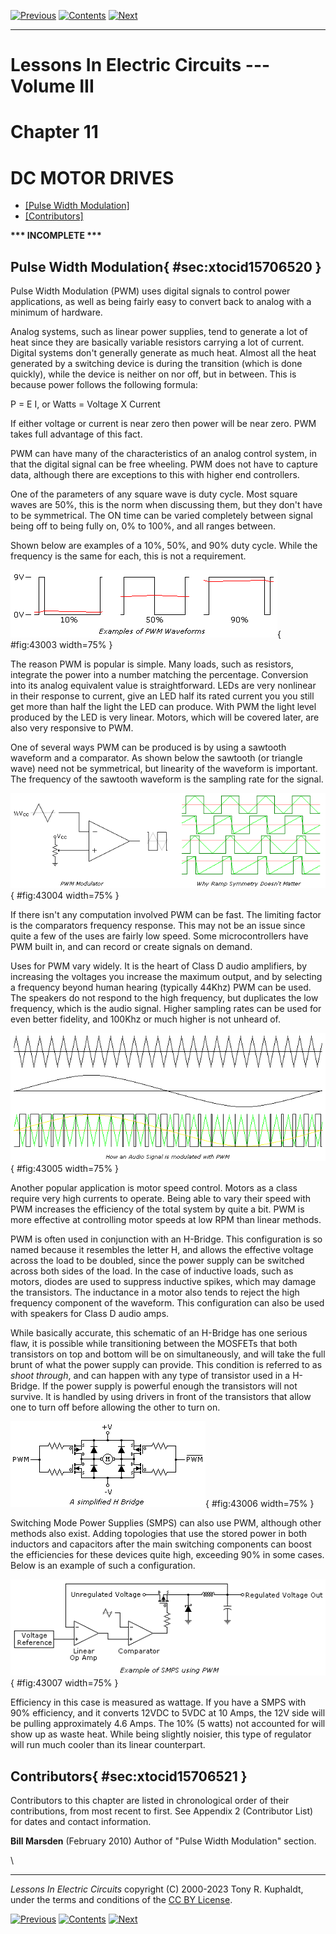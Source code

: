 [![Previous](previous.jpg)](SEMI_10.html) [![Contents](contents.jpg)](index.html) [![Next](next.jpg)](SEMI_12.html)

---

# Lessons In Electric Circuits --- Volume III

# Chapter 11

# DC MOTOR DRIVES

- [[Pulse Width Modulation]](#xtocid15706520)
- [[Contributors]](#xtocid15706521)

**\*\*\* INCOMPLETE \*\*\***

## Pulse Width Modulation{ #sec:xtocid15706520 }

Pulse Width Modulation (PWM) uses digital signals to control power applications, as well as being fairly easy to convert back to analog with a minimum of hardware.

Analog systems, such as linear power supplies, tend to generate a lot of heat since they are basically variable resistors carrying a lot of current. Digital systems don't generally generate as much heat. Almost all the heat generated by a switching device is during the transition (which is done quickly), while the device is neither on nor off, but in between. This is because power follows the following formula:

P = E I, or Watts = Voltage X Current

If either voltage or current is near zero then power will be near zero. PWM takes full advantage of this fact.

PWM can have many of the characteristics of an analog control system, in that the digital signal can be free wheeling. PWM does not have to capture data, although there are exceptions to this with higher end controllers.

One of the parameters of any square wave is duty cycle. Most square waves are 50%, this is the norm when discussing them, but they don't have to be symmetrical. The ON time can be varied completely between signal being off to being fully on, 0% to 100%, and all ranges between.

Shown below are examples of a 10%, 50%, and 90% duty cycle. While the frequency is the same for each, this is not a requirement.

![](media/43003.png){ #fig:43003 width=75% }

The reason PWM is popular is simple. Many loads, such as resistors, integrate the power into a number matching the percentage. Conversion into its analog equivalent value is straightforward. LEDs are very nonlinear in their response to current, give an LED half its rated current you you still get more than half the light the LED can produce. With PWM the light level produced by the LED is very linear. Motors, which will be covered later, are also very responsive to PWM.

One of several ways PWM can be produced is by using a sawtooth waveform and a comparator. As shown below the sawtooth (or triangle wave) need not be symmetrical, but linearity of the waveform is important. The frequency of the sawtooth waveform is the sampling rate for the signal.

![](media/43004.png){ #fig:43004 width=75% }

If there isn't any computation involved PWM can be fast. The limiting factor is the comparators frequency response. This may not be an issue since quite a few of the uses are fairly low speed. Some microcontrollers have PWM built in, and can record or create signals on demand.

Uses for PWM vary widely. It is the heart of Class D audio amplifiers, by increasing the voltages you increase the maximum output, and by selecting a frequency beyond human hearing (typically 44Khz) PWM can be used. The speakers do not respond to the high frequency, but duplicates the low frequency, which is the audio signal. Higher sampling rates can be used for even better fidelity, and 100Khz or much higher is not unheard of.

![](media/43005.png){ #fig:43005 width=75% }

Another popular application is motor speed control. Motors as a class require very high currents to operate. Being able to vary their speed with PWM increases the efficiency of the total system by quite a bit. PWM is more effective at controlling motor speeds at low RPM than linear methods.

PWM is often used in conjunction with an H-Bridge. This configuration is so named because it resembles the letter H, and allows the effective voltage across the load to be doubled, since the power supply can be switched across both sides of the load. In the case of inductive loads, such as motors, diodes are used to suppress inductive spikes, which may damage the transistors. The inductance in a motor also tends to reject the high frequency component of the waveform. This configuration can also be used with speakers for Class D audio amps.

While basically accurate, this schematic of an H-Bridge has one serious flaw, it is possible while transitioning between the MOSFETs that both transistors on top and bottom will be on simultaneously, and will take the full brunt of what the power supply can provide. This condition is referred to as _shoot through_, and can happen with any type of transistor used in a H-Bridge. If the power supply is powerful enough the transistors will not survive. It is handled by using drivers in front of the transistors that allow one to turn off before allowing the other to turn on.

![](media/43006.png){ #fig:43006 width=75% }

Switching Mode Power Supplies (SMPS) can also use PWM, although other methods also exist. Adding topologies that use the stored power in both inductors and capacitors after the main switching components can boost the efficiencies for these devices quite high, exceeding 90% in some cases. Below is an example of such a configuration.

![](media/43007.png){ #fig:43007 width=75% }

Efficiency in this case is measured as wattage. If you have a SMPS with 90% efficiency, and it converts 12VDC to 5VDC at 10 Amps, the 12V side will be pulling approximately 4.6 Amps. The 10% (5 watts) not accounted for will show up as waste heat. While being slightly noisier, this type of regulator will run much cooler than its linear counterpart.

## Contributors{ #sec:xtocid15706521 }

Contributors to this chapter are listed in chronological order of their contributions, from most recent to first. See Appendix 2 (Contributor List) for dates and contact information.

**Bill Marsden** (February 2010) Author of "Pulse Width Modulation" section.

\

---

_Lessons In Electric Circuits_ copyright (C) 2000-2023 Tony R. Kuphaldt, under the terms and conditions of the [CC BY License](SEMI_A3.html).

[![Previous](previous.jpg)](SEMI_10.html) [![Contents](contents.jpg)](index.html) [![Next](next.jpg)](SEMI_12.html)
